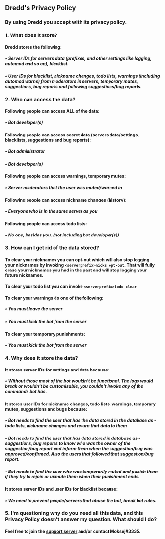 ## Dredd's Privacy Policy

### By using Dredd you accept with its privacy policy. 

### 1. What does it store?
#### Dredd stores the following: 
##### • Server IDs for servers data (prefixes, and other settings like logging, automod and so on), blacklist.
##### • User IDs for blacklist, nickname changes, todo lists, warnings (including automod warns) from moderators in servers, temporary mutes, suggestions, bug reports and following suggestions/bug reports.

### 2. Who can access the data?
#### Following people can access ALL of the data:
##### • Bot developer(s)
#### Following people can access secret data (servers data/settings, blacklists, suggestions and bug reports):
##### • Bot administrator
##### • Bot developer(s)
#### Following people can access warnings, temporary mutes:
##### • Server moderators that the user was muted/warned in
#### Following people can access nickname changes (history):
##### • Everyone who is in the same server as you
#### Following people can access todo lists:
##### • No one, besides you. (not including bot developer(s))

### 3. How can I get rid of the data stored?
#### To clear your nicknames you can opt-out which will also stop logging your nicknames by invoking `<serverprefix>nicks opt-out`. That will fully erase your nicknames you had in the past and will stop logging your future nicknames.
#### To clear your todo list you can invoke `<serverprefix>todo clear`
#### To clear your warnings do one of the following:
##### • You must leave the server
##### • You must kick the bot from the server
#### To clear your temporary punishments:
##### • You must kick the bot from the server

### 4. Why does it store the data?
#### It stores server IDs for settings and data because:
##### • Without those most of the bot wouldn't be functional. The logs would break or wouldn't be customisable, you couldn't invoke any of the commands bot has.
#### It stores user IDs for nickname changes, todo lists, warnings, temporary mutes, suggestions and bugs because:
##### • Bot needs to find the user that has the data stored in the database as - todo lists, nickname changes and return that data to them
##### • Bot needs to find the user that has data stored in database as - suggestions, bug reports to know who was the owner of the suggestion/bug report and inform them when the suggestion/bug was approved/confirmed. Also the users that followed that suggestion/bug report.
##### • Bot needs to find the user who was temporarily muted and punish them if they try to rejoin or unmute them when their punishment ends.
#### It stores server IDs and user IDs for blacklist because:
##### • We need to prevent people/servers that abuse the bot, break bot rules.

### 5. I'm questioning why do you need all this data, and this Privacy Policy doesn't answer my question. What should I do?
#### Feel free to join the [support server](https://discord.gg/f3MaASW) and/or contact Moksej#3335.
